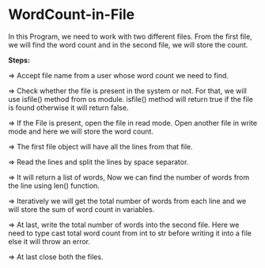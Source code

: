 # WordCount-in-File

In this Program, we need to work with two different files. From the first file, we will find the word count and in the second file, we will store the count.

**Steps:**

=> Accept file name from a user whose word count we need to find. 

=> Check whether the file is present in the system or not.  For that, we will use isfile() method from os module. isfile() method will return true if the file is found otherwise it will return false.

=> If the File is present, open the file in read mode. Open another file in write mode and here we will store the word count.

=> The first file object will have all the lines from that file.

=> Read the lines and split the lines by space separator.

=> It will return a list of words, Now we can find the number of words from the line using len() function.

=> Iteratively we will get the total number of words from each line and we will store the sum of word count in variables.

=> At last, write the total number of words into the second file. Here we need to type cast total word count from int to str before writing it into a file else it will throw an error.

=> At last close both the files.
